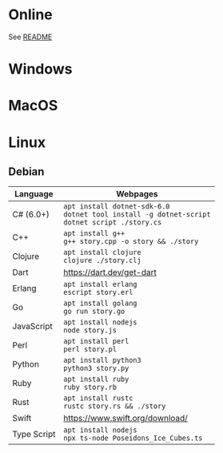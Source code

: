 
# Online

See [README](README.md)

# Windows

# MacOS

# Linux

## Debian

| Language    | Webpages                                                                                                 |
| ----------- | -------------------------------------------------------------------------------------------------------- |
| C# (6.0+)   | `apt install dotnet-sdk-6.0` <br> `dotnet tool install -g dotnet-script` <br> `dotnet script ./story.cs` |
| C++         | `apt install g++` <br> `g++ story.cpp -o story && ./story`                                               |
| Clojure     | `apt install clojure` <br> `clojure ./story.clj`                                                         |
| Dart        | https://dart.dev/get-dart                                                                                |
| Erlang      | `apt install erlang` <br> `escript story.erl`                                                            |
| Go          | `apt install golang` <br> `go run story.go`                                                              |
| JavaScript  | `apt install nodejs` <br> `node story.js`                                                                |
| Perl        | `apt install perl` <br> `perl story.pl`                                                                  |
| Python      | `apt install python3` <br> `python3 story.py`                                                            |
| Ruby        | `apt install ruby` <br> `ruby story.rb`                                                                  |
| Rust        | `apt install rustc` <br> `rustc story.rs && ./story`                                                     |
| Swift       | https://www.swift.org/download/                                                                          |
| Type Script | `apt install nodejs` <br> `npx ts-node Poseidons_Ice_Cubes.ts`                                           |
